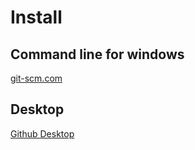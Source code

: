 # Install
## Command line for windows
[git-scm.com](https://git-scm.com/download/win)

## Desktop
[Github Desktop](https://desktop.github.com/)
